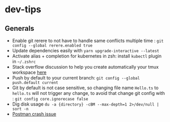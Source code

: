 # dev-tips

## Generals
- Enable git rerere to not have to handle same conflicts multiple time : `git config --global rerere.enabled true`
- Update dependencies easily with `yarn upgrade-interactive --latest`
- Activate alias + completion for kubernetes in zsh: install `kubectl` plugin in `~/.zshrc`
- Stack overflow discussion to help you create automatically your tmux workspace [here](https://stackoverflow.com/questions/5609192/how-to-set-up-tmux-so-that-it-starts-up-with-specified-windows-opened)
- Push by default to your current branch: `git config --global push.default current`
- Git by default is not case sensitive, so changing file name `Hello.ts` to `hello.ts` will not trigger any change, to avoid that change git config with : `git config core.ignorecase false`
- Dig disk usage `du -a {directory} -cBM --max-depth=1 2>/dev/null | sort -n`
- [Postman crash issue](https://github.com/postmanlabs/postman-app-support/issues/7055)
